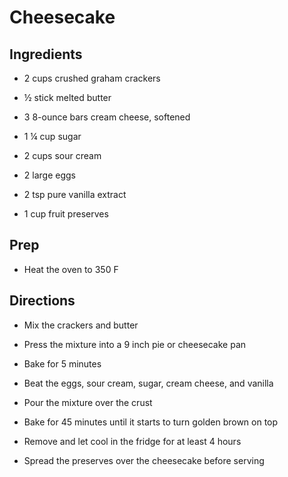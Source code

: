 # Cheesecake

## Ingredients

- 2 cups crushed graham crackers

- ½ stick melted butter

- 3 8-ounce bars cream cheese, softened

- 1 ¼ cup sugar

- 2 cups sour cream

- 2 large eggs

- 2 tsp pure vanilla extract

- 1 cup fruit preserves

## Prep

- Heat the oven to 350 F

## Directions

- Mix the crackers and butter

- Press the mixture into a 9 inch pie or cheesecake pan

- Bake for 5 minutes

- Beat the eggs, sour cream, sugar, cream cheese, and vanilla

- Pour the mixture over the crust

- Bake for 45 minutes until it starts to turn golden brown on top

- Remove and let cool in the fridge for at least 4 hours

- Spread the preserves over the cheesecake before serving
